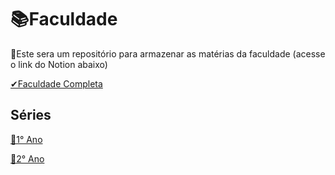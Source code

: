 
# 📚Faculdade

📌Este sera um repositório para armazenar as matérias da faculdade (acesse o link do Notion abaixo)

[✔Faculdade Completa](https://erratic-beet-0ba.notion.site/2-Ano-de-Sistemas-de-Informa-o-bf7904f5767144489a9ed8c75cbbde9f?pvs=4)

## Séries

[📗1° Ano](https://erratic-beet-0ba.notion.site/1-Ano-Sistemas-de-Informa-o-92296da331b64aae82937ab6ff678cf5?pvs=4)

[📕2° Ano](https://erratic-beet-0ba.notion.site/2-Ano-de-Sistemas-de-Informa-o-bf7904f5767144489a9ed8c75cbbde9f?pvs=4)
